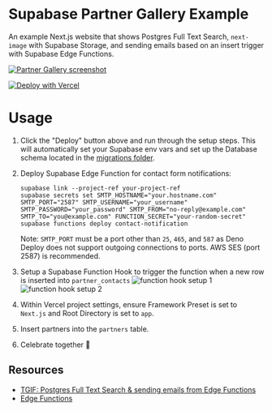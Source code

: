 # Supabase Partner Gallery Example

An example Next.js website that shows Postgres Full Text Search, `next-image` with Supabase Storage, and sending emails based on an insert trigger with Supabase Edge Functions.

[![Partner Gallery screenshot](https://obuldanrptloktxcffvn.supabase.co/storage/v1/object/public/images/misc/partner-gallery-screenshot.png)](https://supabase.com/partners)

[![Deploy with Vercel](https://vercel.com/button)](https://vercel.com/new/clone?repository-url=https%3A%2F%2Fgithub.com%2Fsupabase-community%2Fpartner-gallery-example&project-name=supabase-partner-gallery-example&repository-name=supabase-partner-gallery-example&integration-ids=oac_VqOgBHqhEoFTPzGkPd7L0iH6&external-id=https%3A%2F%2Fgithub.com%2Fsupabase-community%2Fpartner-gallery-example%2Ftree%2Fmain&root-directory=app)

# Usage

1. Click the "Deploy" button above and run through the setup steps. This will automatically set your Supabase env vars and set up the Database schema located in the [migrations folder](./supabase/migrations/20230712074829_init.sql).
2. Deploy Supabase Edge Function for contact form notifications:

	```
	supabase link --project-ref your-project-ref
	supabase secrets set SMTP_HOSTNAME="your.hostname.com" SMTP_PORT="2587" SMTP_USERNAME="your_username" SMTP_PASSWORD="your_password" SMTP_FROM="no-reply@example.com" SMTP_TO="you@example.com" FUNCTION_SECRET="your-random-secret"
	supabase functions deploy contact-notification
	```

	Note: `SMTP_PORT` must be a port other than `25`, `465`, and `587` as Deno Deploy does not support outgoing connections to ports. AWS SES (port 2587) is recommended.

3. Setup a Supabase Function Hook to trigger the function when a new row is inserted into `partner_contacts`
   ![function hook setup 1](https://obuldanrptloktxcffvn.supabase.co/storage/v1/object/public/images/misc/partner-gallery-example-1.png)
   ![function hook setup 2](https://obuldanrptloktxcffvn.supabase.co/storage/v1/object/public/images/misc/partner-gallery-example-2.png)
4. Within Vercel project settings, ensure Framework Preset is set to `Next.js` and Root Directory is set to `app`.
5. Insert partners into the `partners` table.
6. Celebrate together 🎉


## Resources
- [TGIF: Postgres Full Text Search & sending emails from Edge Functions](https://youtu.be/ZhlXnWRts04)
- [Edge Functions](https://vercel.com/docs/concepts/functions/edge-functions)
